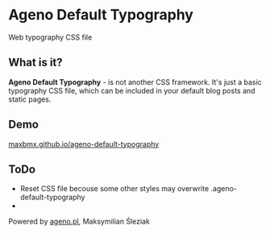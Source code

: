 Ageno Default Typography
=================================================
Web typography CSS file

## What is it?
**Ageno Default Typography** - is not another CSS framework. It's just a basic typography CSS file, which can be included in your default blog posts and static pages.

## Demo
 [maxbmx.github.io/ageno-default-typography](https://maxbmx.github.io/ageno-default-typography/)

## ToDo
* Reset CSS file becouse some other styles may overwrite .ageno-default-typography
*

Powered by [ageno.pl](http://ageno.pl/), Maksymilian Śleziak
